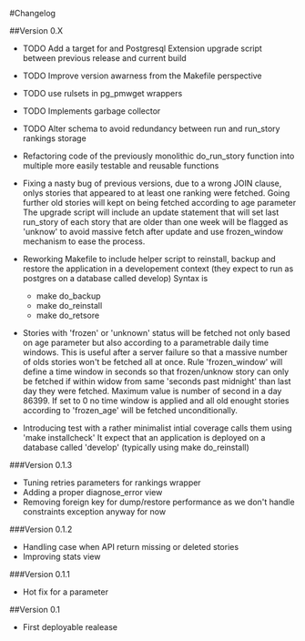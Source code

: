 #Changelog

##Version 0.X
- TODO Add a target for and Postgresql Extension upgrade script between previous release and current build
- TODO Improve version awarness from the Makefile perspective
- TODO use rulsets in pg_pmwget wrappers
- TODO Implements garbage collector
- TODO Alter schema to avoid redundancy between run and run_story rankings storage

- Refactoring code of the previously monolithic do_run_story function into multiple more easily testable and reusable functions

- Fixing a nasty bug of previous versions, due to a wrong JOIN clause, onlys stories that appeared to at least one ranking were fetched.
  Going further old stories will kept on being fetched according to age parameter
  The upgrade script will include an update statement that will set last run_story of each story that are older than one week will be flagged as 'unknow' to avoid massive fetch after update and use frozen_window mechanism to ease the process.

- Reworking Makefile to include helper script to reinstall, backup and restore the application in a developement context (they expect to run as postgres on a database called develop)
  Syntax is
    - make do_backup
    - make do_reinstall
    - make do_retsore

- Stories with 'frozen' or 'unknown' status will be fetched not only based on age parameter but also according to a parametrable daily time windows.
  This is useful after a server failure so that a massive number of olds stories won't be fetched all at once.
  Rule 'frozen_window' will define a time window in seconds so that frozen/unknow story can only be fetched if within widow from same 'seconds past midnight' than last day they were fetched. Maximum value is number of second in a day 86399. If set to 0 no time window is applied and all old enought stories according to 'frozen_age' will be fetched unconditionally.

 - Introducing test with a rather minimalist intial coverage
   calls them using 'make installcheck'
   It expect that an application is deployed on a database called 'develop' (typically using make do_reinstall)


###Version 0.1.3
- Tuning retries parameters for rankings wrapper
- Adding a proper diagnose_error view
- Removing foreign key for dump/restore performance as we don't handle constraints exception anyway for now

###Version 0.1.2
- Handling case when API return missing or deleted stories
- Improving stats view

###Version 0.1.1
- Hot fix for a parameter


##Version 0.1 
- First deployable realease 



